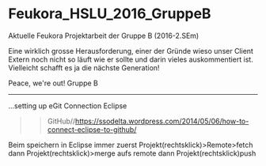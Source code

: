 # Feukora_HSLU_2016_GruppeB
Aktuelle Feukora Projektarbeit der Gruppe B (2016-2.SEm)

Eine wirklich grosse Herausforderung, einer der Gründe wieso unser Client Extern noch nicht so läuft wie er sollte und darin vieles auskommentiert ist. Vielleicht schafft es ja die nächste Generation!

Peace, we're out!
Gruppe B

*******************************************************************************************

...setting up eGit Connection Eclipse 
>> GitHub//https://ssodelta.wordpress.com/2014/05/06/how-to-connect-eclipse-to-github/

Beim speichern in Eclipse immer zuerst Projekt(rechtsklick)>Remote>fetch dann Projekt(rechtsklick)>merge aufs remote dann Projekt(rechtsklick)push
